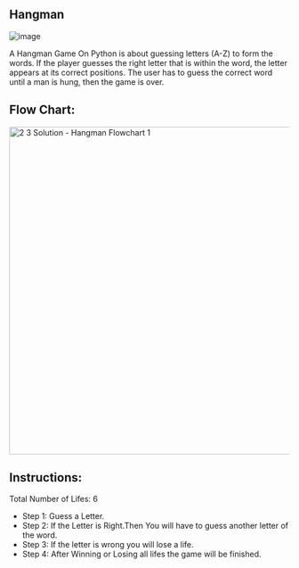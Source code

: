 ## Hangman
![image](https://user-images.githubusercontent.com/57057146/126120687-2e50d141-f760-4c67-aad2-542827da91a8.png)

A Hangman Game On Python is about guessing letters (A-Z) to form the words. If the player guesses the right letter that is within the word, the letter appears at its correct positions. The user has to guess the correct word until a man is hung, then the game is over.

## Flow Chart:

<img width="588" alt="2 3 Solution - Hangman Flowchart 1" src="https://user-images.githubusercontent.com/57057146/126119244-8edf67ec-d2c4-4c40-be1c-a57759523b3c.png">

## Instructions:

Total Number of Lifes: 6

- Step 1: Guess a Letter.
- Step 2: If the Letter is Right.Then You will have to guess another letter of the word.
- Step 3: If the letter is wrong you will lose a life.
- Step 4: After Winning or Losing all lifes the game will be finished.
